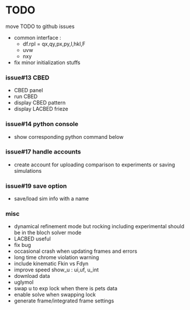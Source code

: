 # TODO

move TODO to github issues
- common interface :
  - df.rpl = qx,qy,px,py,I,hkl,F
  - uvw
  - nxy
- fix minor initialization stuffs

### issue#13 CBED
- CBED panel
- run CBED
- display CBED pattern
- display LACBED frieze

### issue#14 python console
- show corresponding python command below

### issue#17 handle accounts
- create account for uploading comparison to experiments or saving simulations

### issue#19 save option
- save/load sim info with a name


### misc
- dynamical refinement mode but rocking including experimental should be in the bloch solver mode
- LACBED useful
- fix bug
- occasional crash when updating frames and errors
- long time chrome violation warning
- include kinematic Fkin vs Fdyn
- improve speed show_u : ui,uf, u_int
- download data
- uglymol
- swap u to exp lock when there is pets data
- enable solve when swapping lock
- generate frame/integrated frame settings
